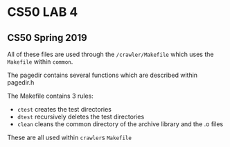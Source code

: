 # CS50 LAB 4
## CS50 Spring 2019

All of these files are used through the `/crawler/Makefile` which uses the `Makefile` within `common`.

The pagedir contains several functions which are described within pagedir.h

The Makefile contains 3 rules:
* `ctest` creates the test directories
* `dtest` recursively deletes the test directories
* `clean` cleans the common directory of the archive library and the .o files

These are all used within `crawler`s `Makefile`